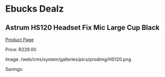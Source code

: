 
# Ebucks Dealz
## Astrum HS120 Headset Fix Mic Large Cup Black
[Product Page](https://www.ebucks.com/web/shop/productSelected.do?prodId=1227761679&catId=1207273786)

Price: R229.00

Image: /web/cms/system/galleries/pics/prodimg/HS120.png

Savings: 


	